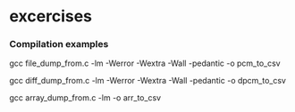 # excercises

### Compilation examples
gcc file_dump_from.c -lm -Werror -Wextra -Wall -pedantic -o pcm_to_csv

gcc diff_dump_from.c -lm -Werror -Wextra -Wall -pedantic -o dpcm_to_csv

gcc array_dump_from.c -lm -o arr_to_csv
